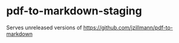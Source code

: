 # pdf-to-markdown-staging
Serves unreleased versions of https://github.com/jzillmann/pdf-to-markdown
